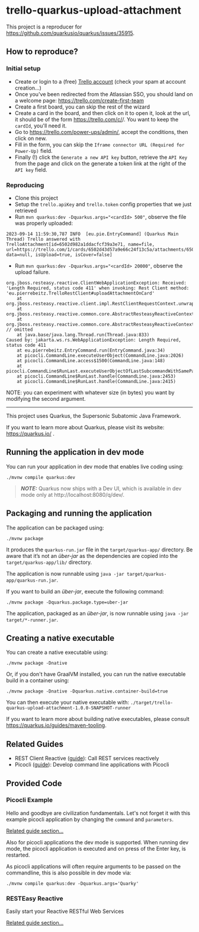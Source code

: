 # trello-quarkus-upload-attachment

This project is a reproducer for https://github.com/quarkusio/quarkus/issues/35915.

## How to reproduce?

### Initial setup

* Create or login to a (free) [Trello account](https://trello.com/home) (check your spam at account creation...)
* Once you've been redirected from the Atlassian SSO, you should land on a welcome page: https://trello.com/create-first-team
* Create a first board, you can skip the rest of the wizard
* Create a card in the board, and then click on it to open it, look at the url, it should be of the form 
  https://trello.com/c/<cardId>/<whatever>. You want to keep the `cardId`, you'll need it.
* Go to https://trello.com/power-ups/admin/, accept the conditions, then click on new.
* Fill in the form, you can skip the `Iframe connector URL (Required for Power-Up)` field.
* Finally (!) click the `Generate a new API key` button, retrieve the `API Key` from the page and click on the 
  generate a token link at the right of the `API key` field.

### Reproducing

* Clone this project
* Setup the `trello.apiKey` and `trello.token` config properties that we just retrieved
* Run `mvn quarkus:dev -Dquarkus.args="<cardId> 500"`, observe the file was properly uploaded:

```text
2023-09-14 11:59:30,787 INFO  [eu.pie.EntryCommand] (Quarkus Main Thread) Trello answered with TrelloAttachment[id=6502d982a1ddacfcf39a3e71, name=file, url=https://trello.com/1/cards/6502d43d57a9e66c24f13c5a/attachments/6502d982a1ddacfcf39a3e71/download/file, data=null, isUpload=true, isCover=false]
```

* Run `mvn quarkus:dev -Dquarkus.args="<cardId> 20000"`, observe the upload failure.

```text
org.jboss.resteasy.reactive.ClientWebApplicationException: Received: 'Length Required, status code 411' when invoking: Rest Client method: 'eu.pierrebeitz.TrelloRestClient#uploadAttachmentOnCard'
	at org.jboss.resteasy.reactive.client.impl.RestClientRequestContext.unwrapException(RestClientRequestContext.java:185)
	at org.jboss.resteasy.reactive.common.core.AbstractResteasyReactiveContext.handleException(AbstractResteasyReactiveContext.java:324)
	at org.jboss.resteasy.reactive.common.core.AbstractResteasyReactiveContext.run(AbstractResteasyReactiveContext.java:175)
// omitted
	at java.base/java.lang.Thread.run(Thread.java:833)
Caused by: jakarta.ws.rs.WebApplicationException: Length Required, status code 411
	at eu.pierrebeitz.EntryCommand.run(EntryCommand.java:34)
	at picocli.CommandLine.executeUserObject(CommandLine.java:2026)
	at picocli.CommandLine.access$1500(CommandLine.java:148)
	at picocli.CommandLine$RunLast.executeUserObjectOfLastSubcommandWithSameParent(CommandLine.java:2461)
	at picocli.CommandLine$RunLast.handle(CommandLine.java:2453)
	at picocli.CommandLine$RunLast.handle(CommandLine.java:2415)
```

NOTE: you can experiment with whatever size (in bytes) you want by modifying the second argument.

--------------

This project uses Quarkus, the Supersonic Subatomic Java Framework.

If you want to learn more about Quarkus, please visit its website: https://quarkus.io/ .

## Running the application in dev mode

You can run your application in dev mode that enables live coding using:
```shell script
./mvnw compile quarkus:dev
```

> **_NOTE:_**  Quarkus now ships with a Dev UI, which is available in dev mode only at http://localhost:8080/q/dev/.

## Packaging and running the application

The application can be packaged using:
```shell script
./mvnw package
```
It produces the `quarkus-run.jar` file in the `target/quarkus-app/` directory.
Be aware that it’s not an _über-jar_ as the dependencies are copied into the `target/quarkus-app/lib/` directory.

The application is now runnable using `java -jar target/quarkus-app/quarkus-run.jar`.

If you want to build an _über-jar_, execute the following command:
```shell script
./mvnw package -Dquarkus.package.type=uber-jar
```

The application, packaged as an _über-jar_, is now runnable using `java -jar target/*-runner.jar`.

## Creating a native executable

You can create a native executable using: 
```shell script
./mvnw package -Dnative
```

Or, if you don't have GraalVM installed, you can run the native executable build in a container using: 
```shell script
./mvnw package -Dnative -Dquarkus.native.container-build=true
```

You can then execute your native executable with: `./target/trello-quarkus-upload-attachment-1.0.0-SNAPSHOT-runner`

If you want to learn more about building native executables, please consult https://quarkus.io/guides/maven-tooling.

## Related Guides

- REST Client Reactive ([guide](https://quarkus.io/guides/rest-client-reactive)): Call REST services reactively
- Picocli ([guide](https://quarkus.io/guides/picocli)): Develop command line applications with Picocli

## Provided Code

### Picocli Example

Hello and goodbye are civilization fundamentals. Let's not forget it with this example picocli application by changing the <code>command</code> and <code>parameters</code>.

[Related guide section...](https://quarkus.io/guides/picocli#command-line-application-with-multiple-commands)

Also for picocli applications the dev mode is supported. When running dev mode, the picocli application is executed and on press of the Enter key, is restarted.

As picocli applications will often require arguments to be passed on the commandline, this is also possible in dev mode via:
```shell script
./mvnw compile quarkus:dev -Dquarkus.args='Quarky'
```

### RESTEasy Reactive

Easily start your Reactive RESTful Web Services

[Related guide section...](https://quarkus.io/guides/getting-started-reactive#reactive-jax-rs-resources)
